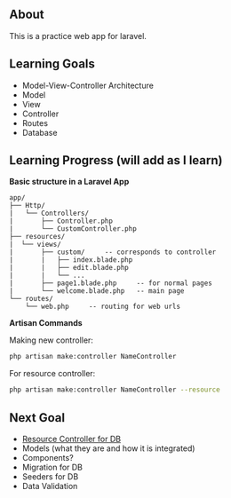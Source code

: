 ## About

This is a practice web app for laravel.

## Learning Goals
- Model-View-Controller Architecture
- Model
- View
- Controller
- Routes
- Database

## Learning Progress (will add as I learn)
**Basic structure in a Laravel App**
```
app/
├── Http/
|   └── Controllers/
|       ├── Controller.php
|       └── CustomController.php
├── resources/
|  └── views/
|       ├── custom/     -- corresponds to controller
|       |   ├── index.blade.php
|       |   ├── edit.blade.php
|       |   └── ...
|       ├── page1.blade.php     -- for normal pages
|       └── welcome.blade.php   -- main page
└── routes/
    └── web.php     -- routing for web urls
```
**Artisan Commands**

Making new controller:
```bash
php artisan make:controller NameController
```
For resource controller:
```bash
php artisan make:controller NameController --resource
```

## Next Goal
- [Resource Controller for DB](https://youtu.be/0M84Nk7iWkA?si=BVJqPeDt_IebvEuP&t=4983)
- Models (what they are and how it is integrated)
- Components?
- Migration for DB
- Seeders for DB
- Data Validation

